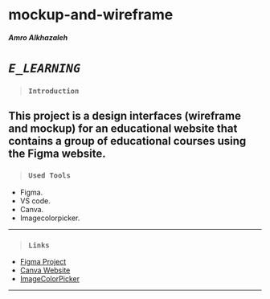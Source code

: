 # mockup-and-wireframe
##### Amro Alkhazaleh
# *`E_LEARNING`* 


> ### `Introduction`
This project is a design interfaces (wireframe and mockup) for an educational 
website that contains a group of educational courses 
using the Figma website.
---
> ### `Used Tools`

+ Figma.
+ VS code.
+ Canva.
+ Imagecolorpicker.

---
> ### `Links`


+ [Figma Project](https://www.figma.com/file/hJ4H2WbQbKzUW1HJIg9Iz1/amro-alkhazaleh-Task-2?node-id=0%3A1&t=p7Byd6Uq3Ke3ckJV-0)
+ [Canva Website](https://www.canva.com/)
+ [ImageColorPicker](https://imagecolorpicker.com/)

---
